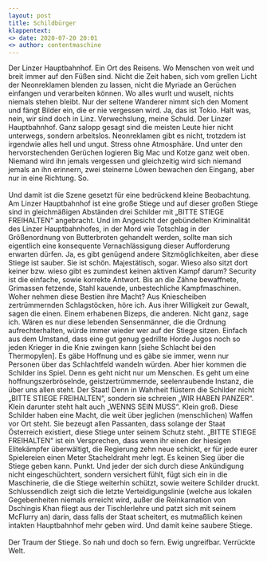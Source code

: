 ```yaml
---
layout: post
title: Schildbürger
klappentext:
<> date: 2020-07-20 20:01
<> author: contentmaschine
---
```

Der Linzer Hauptbahnhof. Ein Ort des Reisens. Wo Menschen von weit und breit immer auf den Füßen sind. Nicht die Zeit haben, sich vom grellen Licht der Neonreklamen blenden zu lassen, nicht die Myriade an Gerüchen einfangen und verarbeiten können. Wo alles wurlt und wuselt, nichts niemals stehen bleibt. Nur der seltene Wanderer nimmt sich den Moment und fängt Bilder ein, die er nie vergessen wird. Ja, das ist Tokio. Halt was, nein, wir sind doch in Linz. Verwechslung, meine Schuld. Der Linzer Hauptbahnhof. Ganz salopp gesagt sind die meisten Leute hier nicht unterwegs, sondern arbeitslos. Neonreklamen gibt es nicht, trotzdem ist irgendwie alles hell und ungut. Stress ohne Atmosphäre. Und unter den hervorstechenden Gerüchen logieren Big Mac und Kotze ganz weit oben. Niemand wird ihn jemals vergessen und gleichzeitig wird sich niemand jemals an ihn erinnern, zwei steinerne Löwen bewachen den Eingang, aber nur in eine Richtung. So.
<br><br>
Und damit ist die Szene gesetzt für eine bedrückend kleine Beobachtung. Am Linzer Hauptbahnhof ist eine große Stiege und auf dieser großen Stiege sind in gleichmäßigen Abständen drei Schilder mit „BITTE STIEGE FREIHALTEN“ angebracht. Und im Angesicht der gebündelten Kriminalität des Linzer Hauptbahnhofes, in der Mord wie Totschlag in der Größenordnung von Butterbroten gehandelt werden, sollte man sich eigentlich eine konsequente Vernachlässigung dieser Aufforderung erwarten dürfen. Ja, es gibt genügend andere Sitzmöglichkeiten, aber diese Stiege ist sauber. Sie ist schön. Majestätisch, sogar. Wieso also sitzt dort keiner bzw. wieso gibt es zumindest keinen aktiven Kampf darum? Security ist die einfache, sowie korrekte Antwort. Bis an die Zähne bewaffnete, Grimassen fetzende, Stahl kauende, unbestechliche Kampfmaschinen. Woher nehmen diese Bestien ihre Macht? Aus Kniescheiben zertrümmernden Schlagstöcken, höre ich. Aus ihrer Willigkeit zur Gewalt, sagen die einen. Einem erhabenen Bizeps, die anderen. Nicht ganz, sage ich. Wären es nur diese lebenden Sensenmänner, die die Ordnung aufrechterhalten, würde immer wieder wer auf der Stiege sitzen. Einfach aus dem Umstand, dass eine gut genug gedrillte Horde Jugos noch so jeden Krieger in die Knie zwingen kann [siehe Schlacht bei den Thermopylen]. Es gäbe Hoffnung und es gäbe sie immer, wenn nur Personen über das Schlachtfeld wandeln würden. Aber hier kommen die Schilder ins Spiel. Denn es geht nicht nur um Menschen. Es geht um eine hoffnungszerbröselnde, geistzertrümmernde, seelenraubende Instanz, die über uns allen steht. Der Staat! Denn in Wahrheit flüstern die Schilder nicht „BITTE STIEGE FREIHALTEN“, sondern sie schreien „WIR HABEN PANZER“. Klein darunter steht halt auch „WENNS SEIN MUSS“. Klein groß. Diese Schilder haben eine Macht, die weit über jeglichen (menschlichen) Waffen vor Ort steht. Sie bezeugt allen Passanten, dass solange der Staat Österreich existiert, diese Stiege unter seinem Schutz steht. „BITTE STIEGE FREIHALTEN“ ist ein Versprechen, dass wenn ihr einen der hiesigen Elitekämpfer überwältigt, die Regierung zehn neue schickt, er für jede eurer Spielereien einen Meter Stacheldraht mehr legt. Es keinen Sieg über die Stiege geben kann. Punkt. Und jeder der sich durch diese Ankündigung nicht eingeschüchtert, sondern versichert fühlt, fügt sich ein in die Maschinerie, die die Stiege weiterhin schützt, sowie weitere Schilder druckt. Schlussendlich zeigt sich die letzte Verteidigungslinie (welche aus lokalen Gegebenheiten niemals erreicht wird, außer die Reinkarnation von Dschingis Khan fliegt aus der Tischlerlehre und patzt sich mit seinem McFlurry an) darin, dass falls der Staat scheitert, es mutmaßlich keinen intakten Hauptbahnhof mehr geben wird. Und damit keine saubere Stiege.
<br><br>
Der Traum der Stiege. So nah und doch so fern. Ewig ungreifbar. Verrückte Welt.
